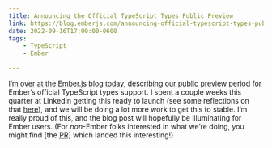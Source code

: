 ```yaml
---
title: Announcing the Official TypeScript Types Public Preview
link: https://blog.emberjs.com/announcing-official-typescript-types-public-preview/
date: 2022-09-16T17:00:00-0600
tags:
    - TypeScript
    - Ember

---
```


I’m [over at the Ember.js blog today][post], describing our public preview period for Ember’s official TypeScript types support. I spent a couple weeks this quarter at LinkedIn getting this ready to launch (see some reflections on that [here][os]), and we will be doing a lot more work to get this to stable. I’m really proud of this, and the blog post will hopefully be illuminating for Ember users. (For *non*-Ember folks interested in what we’re doing, you might find [the <abbr title="pull request">PR</abbr>] which landed this interesting!)

[post]: https://blog.emberjs.com/announcing-official-typescript-types-public-preview/
[os]: https://v5.chriskrycho.com/journal/open-source/
[pr]: https://github.com/emberjs/ember.js/pull/20180